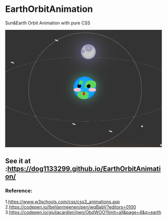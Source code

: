 # EarthOrbitAnimation
Sun&amp;Earth Orbit Animation with pure CSS

![EarthOrbitAnimation](src\EarthOrbitAnimation.png)

## See it at :https://dog1133299.github.io/EarthOrbitAnimation/

### Reference:
1.https://www.w3schools.com/css/css3_animations.asp
2.https://codepen.io/IbeVanmeenen/pen/wqBabV?editors=0100
3.https://codepen.io/giuliacardieri/pen/ObdWOO?limit=all&page=4&q=earth
